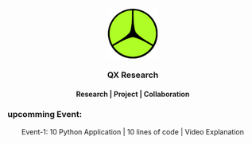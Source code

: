 <p align="center">
 <img width="100px" src="https://github.com/xiaowuc2/xiaowuc2/blob/master/source/r2.png" align="center" alt="GitHub Readme Stats" />
 
 <h3 align="center">QX Research</h3> 
  <h4 align="center">Research | Project | Collaboration </h4>

</p>

### upcomming Event: 
 <p align="center">Event-1: 10 Python Application | 10 lines of code | Video Explanation</p>

  <p align="center">
